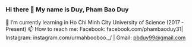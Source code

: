 ### Hi there 👋 My name is Duy, Pham Bao Duy
🌱 I’m currently learning in Ho Chi Minh City University of Science (2017 - Present)
📫 How to reach me: Facebook: facebook.com/phambaoduy31| Instagram: instagram.com/urmahbooboo._/ | Gmail: pbduy99@gmail.com
<!--
**pbduy/pbduy** is a ✨ _special_ ✨ repository because its `README.md` (this file) appears on your GitHub profile.

Here are some ideas to get you started:

- 🔭 I’m currently working on ...
- 🌱 I’m currently learning ...
- 👯 I’m looking to collaborate on ...
- 🤔 I’m looking for help with ...
- 💬 Ask me about ...
- 📫 How to reach me: ...
- 😄 Pronouns: ...
- ⚡ Fun fact: ...
-->
